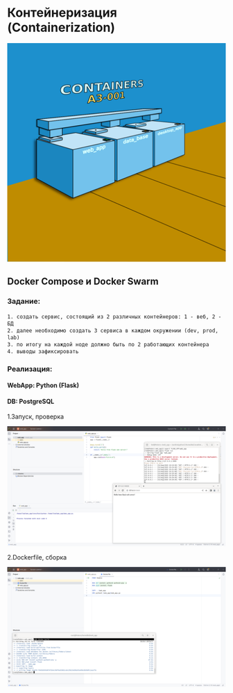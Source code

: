 # Контейнеризация (Containerization)
   
![](source/container.png)

## Docker Compose и Docker Swarm

### Задание:

    1. создать сервис, состоящий из 2 различных контейнеров: 1 - веб, 2 - БД
    2. далее необходимо создать 3 сервиса в каждом окружении (dev, prod, lab)
    3. по итогу на каждой ноде должно быть по 2 работающих контейнера
    4. выводы зафиксировать

### Реализация:

#### WebApp: Python (Flask)
#### DB: PostgreSQL 
1.Запуск, проверка

![](source/web_app.png)

2.Dockerfile, сборка

![](source/web_app_cont.png)
